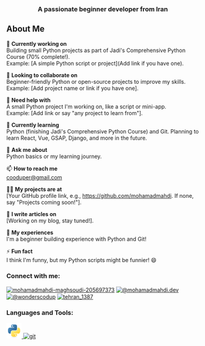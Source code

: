<h3 align="center">A passionate beginner developer from Iran</h3>

## About Me

🔭 **Currently working on**  
Building small Python projects as part of Jadi's Comprehensive Python Course (70% complete!).  
Example: [A simple Python script or project](Add link if you have one).

👯 **Looking to collaborate on**  
Beginner-friendly Python or open-source projects to improve my skills.  
Example: [Add project name or link if you have one].

🤝 **Need help with**  
A small Python project I'm working on, like a script or mini-app.  
Example: [Add link or say "any project to learn from"].

🌱 **Currently learning**  
Python (finishing Jadi's Comprehensive Python Course) and Git. Planning to learn React, Vue, GSAP, Django, and more in the future.

💬 **Ask me about**  
Python basics or my learning journey.

📫 **How to reach me**  
cooduper@gmail.com

👨‍💻 **My projects are at**  
[Your GitHub profile link, e.g., https://github.com/mohamadmahdi. If none, say "Projects coming soon!"].

📝 **I write articles on**  
[Working on my blog, stay tuned!].

📄 **My experiences**  
I'm a beginner building experience with Python and Git!

⚡ **Fun fact**  
I think I'm funny, but my Python scripts might be funnier! 😄

<h3 align="left">Connect with me:</h3>
<p align="left">
<a href="https://linkedin.com/in/mohamadmahdi-maghsoudi-205697373" target="blank"><img align="center" src="https://raw.githubusercontent.com/rahuldkjain/github-profile-readme-generator/master/src/images/icons/Social/linked-in-alt.svg" alt="mohamadmahdi-maghsoudi-205697373" height="30" width="40" /></a>
<a href="https://instagram.com/@mohamadmahdi.dev" target="blank"><img align="center" src="https://raw.githubusercontent.com/rahuldkjain/github-profile-readme-generator/master/src/images/icons/Social/instagram.svg" alt="@mohamadmahdi.dev" height="30" width="40" /></a>
<a href="https://www.youtube.com/c/@wonderscodup" target="blank"><img align="center" src="https://raw.githubusercontent.com/rahuldkjain/github-profile-readme-generator/master/src/images/icons/Social/youtube.svg" alt="@wonderscodup" height="30" width="40" /></a>
<a href="https://discord.gg/tehran_1387" target="blank"><img align="center" src="https://raw.githubusercontent.com/rahuldkjain/github-profile-readme-generator/master/src/images/icons/Social/discord.svg" alt="tehran_1387" height="30" width="40" /></a>
</p>

<h3 align="left">Languages and Tools:</h3>
<p align="left">
<a href="https://www.python.org" target="_blank" rel="noreferrer"> <img src="https://raw.githubusercontent.com/devicons/devicon/master/icons/python/python-original.svg" alt="python" width="40" height="40"/> </a>
<a href="https://git-scm.com/" target="_blank" rel="noreferrer"> <img src="https://www.vectorlogo.zone/logos/git-scm/git-scm-icon.svg" alt="git" width="40" height="40"/> </a>
</p>
